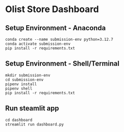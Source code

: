 # Olist Store Dashboard

## Setup Environment - Anaconda

```
conda create --name submission-env python=3.12.7
conda activate submission-env
pip install -r requirements.txt
```

## Setup Environment - Shell/Terminal

```
mkdir submission-env
cd submission-env
pipenv install
pipenv shell
pip install -r requirements.txt
```

## Run steamlit app

```
cd dashboard
streamlit run dashboard.py
```
